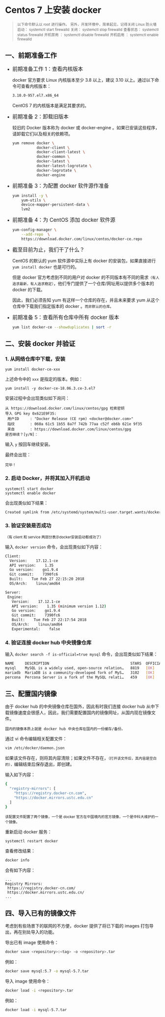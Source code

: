 # Centos 7 上安装 docker

> <small>以下命令默认以 root 进行操作。</small>
> <small>另外，开发环境中，简单起见，记得关闭 Linux 防火墙</small>
> <small>启动： systemctl start firewalld</small>
> <small>关闭： systemctl stop firewalld</small>
> <small>查看状态： systemctl status firewalld</small>
> <small>开机禁用 ： systemctl disable firewalld</small>
> <small>开机启用 ： systemctl enable firewalld</small>

## 一、前期准备工作

- <big>前期准备工作 1：查看内核版本</big>

  docker 官方要求 Linux 内核版本至少 3.8 以上，建议 3.10 以上。通过以下命令可查看内核版本：

  ```sh
  3.10.0-957.el7.x86_64
  ```
  CentOS 7 的内核版本是满足其要求的。

- <big>前期准备 2：卸载旧版本</big>

  较旧的 Docker 版本称为 docker 或 docker-engine 。如果已安装这些程序，请卸载它们以及相关的依赖项。

  ```sh
  yum remove docker \
             docker-client \
             docker-client-latest \
             docker-common \
             docker-latest \
             docker-latest-logrotate \
             docker-logrotate \
             docker-engine
  ```

- <big>前期准备 3：为配置 docker 软件源作准备</big>

  ```sh
  yum install -y \
      yum-utils \
      device-mapper-persistent-data \
      lvm2
  ```

- <big>前期准备 4：为 CentOS 添加 docker 软件源 </big>

  ```sh
  yum-config-manager \
      --add-repo  \
      https://download.docker.com/linux/centos/docker-ce.repo
  ```

- <big>截至目前为止，我们干了什么？</big>

   CentOS 的默认的 yum 软件源中实际上有 docker 的安装包，如果直接进行 `yum install docker` 也是可行的。

   但是 docker 官方考虑到不同的用户对 docker 的不同版本有不同的需求<small>（有人追求最新，有人追求稳定）</small>，他们专门提供了一个仓库/网址用以提供多个版本的 docker 的下载。

   因此，我们必须告知 yum 有这样一个仓库的存在，并且未来要求 yum 从这个仓库中下载我们指定版本的 docker 。<small>而非默认的仓库。</small>


- <big>前期准备 5：查看所有仓库中所有 docker 版本</big>

  ```sh
  yum list docker-ce --showduplicates | sort -r
  ```


## 二、安装 docker 并验证

### 1. 从网络仓库中下载，安装

  ```shell
  yum install docker-ce-xxx
  ```

  上述命令中的 `xxx` 是指定的版本。例如：

  ```shell
  yum install -y docker-ce-18.06.3.ce-3.el7
  ```

  安装过程中会出现类似如下询问：

  ```
  从 https://download.docker.com/linux/centos/gpg 检索密钥
  导入 GPG key 0x621E9F35:
   用户ID     : "Docker Release (CE rpm) <docker@docker.com>"
   指纹       : 060a 61c5 1b55 8a7f 742b 77aa c52f eb6b 621e 9f35
   来自       : https://download.docker.com/linux/centos/gpg
  是否继续？[y/N]：
  ```

  输入 `y` 按回车继续安装。

  最终会出现：

  ```
  完毕！
  ```

### 2. 启动 Docker，并将其加入开机启动

  ```shell
  systemctl start docker
  systemctl enable docker
  ```

  会出现类似如下结果：

  ```sh
  Created symlink from /etc/systemd/system/multi-user.target.wants/docker.service to /usr/lib/systemd/system/docker.service.
  ```

### 3. 验证安装是否成功

  <small>（有 client 和 service 两部分表示docker安装启动都成功了）</small>

  输入 `docker version` 命令，会出现类似如下内容：

  ```sh
  Client:
    Version:    17.12.1-ce
    API version:    1.35
    Go version:    go1.9.4
    Git commit:    7390fc6
    Built:    Tue Feb 27 22:15:20 2018
    OS/Arch:    linux/amd64

  Server:
   Engine:
     Version:    17.12.1-ce
     API version:    1.35 (minimum version 1.12)
     Go version:    go1.9.4
     Git commit:    7390fc6
     Built:    Tue Feb 27 22:17:54 2018
     OS/Arch:    linux/amd64
     Experimental:    false
  ```

### 4. 验证连接 docker hub 中央镜像仓库

输入 `docker search -f is-official=true mysql` 命令，会出现类似如下结果：

```sh
NAME     DESCRIPTION                                     STARS  OFFICIAL ...
mysql    MySQL is a widely used, open-source relation…   8819   [OK]     ...
mariadb  MariaDB is a community-developed fork of MyS…   3102   [OK]     ...
percona  Percona Server is a fork of the MySQL relati…   459    [OK]     ...
```

## 三、配置国内镜像

由于 docker hub 的中央镜像仓库在国外，因此有时我们连接 docker hub 从中下载镜像速度会很感人，因此，我们需要配置国内的镜像网址，从国内现在镜像文件。

    国内的镜像本质上就是 docker hub 中央仓库在国内的一份缓存/备份。

通过 vi 命令编辑相关配置文件：

```sh
vim /etc/docker/daemon.json 
```

如果该文件存在，则将其内容清除；如果文件不存在，<small>（打开该文件后，其内容是空白的），</small>编辑结束后保存退出，即创建。


输入如下内容：

```sh
{
  "registry-mirrors": [
    "https://registry.docker-cn.com",
    "https://docker.mirrors.ustc.edu.cn"
  ]
}
```

<small>该配置文件配置了两个镜像，一个是 docker 官方在中国境内的官方镜像，一个是中科大维护的一个镜像。</small>

重新启动 docker 服务：

```sh
systemctl restart docker
```

查看修改结果：

```sh
docker info
```

会有如下内容：

```
...
Registry Mirrors:
 https://registry.docker-cn.com/
 https://docker.mirrors.ustc.edu.cn/
...
```

## 四、导入已有的镜像文件

考虑到有些场景下的联网的不方便，docker 提供了将已下载的 images 打包导出，再在别处导入的功能。

导出已有 image 使用命令：

```sh
docker save <repository>:<tag> -o <repository>.tar
```

例如：

```sh
docker save mysql:5.7 -o mysql-5.7.tar
```

导入 image 使用命令：

```sh
docker load -i <repository>.tar
```

例如：

```sh
docker load -i mysql-5.7.tar
```